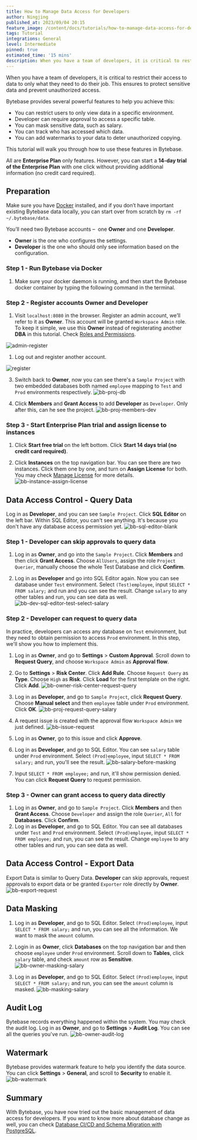 ```yaml
---
title: How to Manage Data Access for Developers
author: Ningjing
published_at: 2023/09/04 20:15
feature_image: /content/docs/tutorials/how-to-manage-data-access-for-developers/feature.webp
tags: Tutorial
integrations: General
level: Intermediate
pinned: true
estimated_time: '15 mins'
description: When you have a team of developers, it is critical to restrict their access to data to only what they need to do their job. This ensures to protect sensitive data and prevent unauthorized access.
---
```


When you have a team of developers, it is critical to restrict their access to data to only what they need to do their job. This ensures to protect sensitive data and prevent unauthorized access.

Bytebase provides several powerful features to help you achieve this:

- You can restrict users to only view data in a specific environment.
- Developer can require approval to access a specific table.
- You can mask sensitive data, such as salary.
- You can track who has accessed which data.
- You can add watermarks to your data to deter unauthorized copying.

This tutorial will walk you through how to use these features in Bytebase.

All are **Enterprise Plan** only features. However, you can start a **14-day trial of the Enterprise Plan** with one click without providing additional information (no credit card required).

## Preparation

Make sure you have [Docker](https://www.docker.com/) installed, and if you don’t have important existing Bytebase data locally, you can start over from scratch by `rm -rf ~/.bytebase/data`.

You’ll need two Bytebase accounts –  one **Owner** and one **Developer**.

- **Owner** is the one who configures the settings.
- **Developer** is the one who should only see information based on the configuration.

### Step 1 - Run Bytebase via Docker

1. Make sure your docker daemon is running, and then start the Bytebase docker container by typing the following command in the terminal.

   <IncludeBlock url="/docs/get-started/install/terminal-docker-run"></IncludeBlock>

### Step 2 - Register accounts Owner and Developer

1. Visit `localhost:8080` in the browser. Register an admin account, we’ll refer to it as **Owner**. This account will be granted `Workspace Admin` role. To keep it simple, we use this **Owner** instead of registerating another **DBA** in this tutorial. Check [Roles and Permissions](/docs/concepts/roles-and-permissions).

![admin-register](/content/docs/tutorials/how-to-manage-data-access-for-developers/bb-admin-register.webp)

1. Log out and register another account.

![register](/content/docs/tutorials/how-to-manage-data-access-for-developers/bb-normal-register.webp)

3. Switch back to **Owner**, now you can see there's a `Sample Project` with two embedded databases both named `employee` mapping to `Test` and `Prod` environments respectively.
   ![bb-proj-db](/content/docs/tutorials/how-to-manage-data-access-for-developers/bb-proj-db.webp)

4. Click **Members** and **Grant Access** to add **Developer** as `Developer`. Only after this, can he see the project.
   ![bb-proj-members-dev](/content/docs/tutorials/how-to-manage-data-access-for-developers/bb-proj-members-dev.webp)

### Step 3 - Start Enterprise Plan trial and assign license to instances

1. Click **Start free trial** on the left bottom. Click **Start 14 days trial (no credit card required)**.

2. Click **Instances** on the top navigation bar. You can see there are two instances. Click them one by one, and turn on **Assign License** for both. You may check [Manage License](/docs/administration/license/) for more details.
   ![bb-instance-assign-license](/content/docs/tutorials/how-to-manage-data-access-for-developers/bb-instance-assign-license.webp)

## Data Access Control - Query Data

Log in as **Developer**, and you can see `Sample Project`. Click **SQL Editor** on the left bar. Within SQL Editor, you can't see anything. It's because you don't have any database access permission yet.
![bb-sql-editor-blank](/content/docs/tutorials/how-to-manage-data-access-for-developers/bb-sql-editor-blank.webp)

### Step 1 - Developer can skip approvals to query data

1. Log in as **Owner**, and go into the `Sample Project`. Click **Members** and then click **Grant Access**. Choose `AllUsers`, assign the role `Project Querier`, manually choose the whole Test Database and click **Confirm**.

2. Log in as **Developer** and go into SQL Editor again. Now you can see database under `Test` environment. Select `(Test)employee`, input `SELECT * FROM salary;` and run and you can see the result. Change `salary` to any other tables and run, you can see data as well.
   ![bb-dev-sql-editor-test-select-salary](/content/docs/tutorials/how-to-manage-data-access-for-developers/bb-dev-sql-editor-test-select-salary.webp)

### Step 2 - Developer can request to query data

In practice, developers can access any database on `Test` environment, but they need to obtain permission to access `Prod` environment. In this step, we'll show you how to implement this.

1. Log in as **Owner**, and go to **Settings** > **Custom Approval**. Scroll down to **Request Query**, and choose `Workspace Admin` as **Approval flow**.
2. Go to **Settings** > **Risk Center**. Click **Add Rule**. Choose `Request Query` as **Type**. Choose `High` as **Risk**. Click **Load** for the first template on the right. Click **Add**.
   ![bb-owner-risk-center-request-query](/content/docs/tutorials/how-to-manage-data-access-for-developers/bb-owner-risk-center-request-query.webp)

3. Log in as **Developer**, and go to `Sample Project`, click **Request Query**. Choose **Manual select** and then `employee` table under `Prod` environment. Click **OK**.
   ![bb-proj-request-query-salary](/content/docs/tutorials/how-to-manage-data-access-for-developers/bb-proj-request-query-salary.webp)

4. A request issue is created with the approval flow `Workspace Admin` we just defined.
   ![bb-issue-request](/content/docs/tutorials/how-to-manage-data-access-for-developers/bb-issue-request.webp)

5. Log in as **Owner**, go to this issue and click **Approve**.

6. Log in as **Developer**, and go to SQL Editor. You can see `salary` table under `Prod` environment. Select `(Prod)employee`, input `SELECT * FROM salary;` and run, you'll see the result.
   ![bb-salary-before-masking](/content/docs/tutorials/how-to-manage-data-access-for-developers/bb-salary-before-masking.webp)

7. Input `SELECT * FROM employee;` and run, it'll show permission denied. You can click **Request Query** to request permission.

### Step 3 - Owner can grant access to query data directly

1. Log in as **Owner**, and go to `Sample Project`. Click **Members** and then **Grant Access**. Choose `Developer` and assign the role `Querier`, `All` for **Databases**. Click **Confirm**.
2. Log in as **Developer**, and go to SQL Editor. You can see all databases under `Test` and `Prod` environment. Select `(Prod)employee`, input `SELECT * FROM employee;` and run, you can see the result. Change `employee` to any other tables and run, you can see data as well.

## Data Access Control - Export Data

Export Data is similar to Query Data. **Developer** can skip approvals, request approvals to export data or be granted `Exporter` role directly by **Owner**.
![bb-export-request](/content/docs/tutorials/how-to-manage-data-access-for-developers/bb-export-request.webp)

## Data Masking

1. Log in as **Developer**, and go to SQL Editor. Select `(Prod)employee`, input `SELECT * FROM salary;` and run, you can see all the information. We want to mask the `amount` column.
2. Login in as **Owner**, click **Databases** on the top navigation bar and then choose `employee` under `Prod` environment. Scroll down to **Tables**, click `salary` table, and check `amount` row as **Sensitive**.
   ![bb-owner-masking-salary](/content/docs/tutorials/how-to-manage-data-access-for-developers/bb-owner-masking-salary.webp)

3. Log in as **Developer**, and go to SQL Editor. Select `(Prod)employee`, input `SELECT * FROM salary;` and run, you can see the `amount` column is masked.
   ![bb-masking-salary](/content/docs/tutorials/how-to-manage-data-access-for-developers/bb-masking-salary.webp)

## Audit Log

Bytebase records everything happened within the system. You may check the audit log.
Log in as **Owner**, and go to **Settings** > **Audit Log**. You can see all the queries you've run.
![bb-owner-audit-log](/content/docs/tutorials/how-to-manage-data-access-for-developers/bb-owner-audit-log.webp)

## Watermark

Bytebase provides watermark feature to help you identify the data source. You can click **Settings** > **General**, and scroll to **Security** to enable it.
![bb-watermark](/content/docs/tutorials/how-to-manage-data-access-for-developers/bb-watermark.webp)

## Summary

With Bytebase, you have now tried out the basic management of data access for developers. If you want to know more about database change as well, you can check [Database CI/CD and Schema Migration with PostgreSQL](/docs/tutorials/database-change-management-with-postgresql/).

